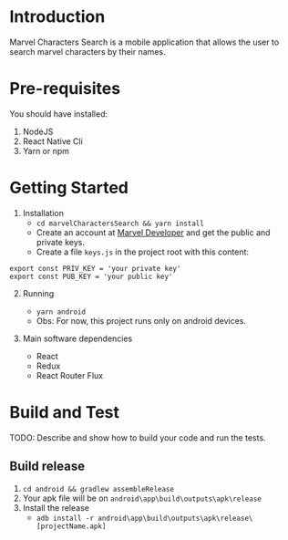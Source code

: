 # Introduction 
Marvel Characters Search is a mobile application that allows the user to search marvel characters by their names. 

# Pre-requisites
You should have installed:
1. NodeJS
2. React Native Cli
3. Yarn or npm


# Getting Started
1.	Installation
    * `cd marvelCharactersSearch && yarn install`
    * Create an account at [Marvel Developer](https://developer.marvel.com/) and get the public and private keys.
    * Create a file `keys.js` in the project root with this content: 

```
export const PRIV_KEY = 'your private key'
export const PUB_KEY = 'your public key'
```

2. Running
    * `yarn android`
    * Obs: For now, this project runs only on android devices.

3.	Main software dependencies
    * React
    * Redux
    * React Router Flux

# Build and Test
TODO: Describe and show how to build your code and run the tests. 

## Build release
1. `cd android && gradlew assembleRelease`
2. Your apk file will be on `android\app\build\outputs\apk\release`
3. Install the release
    * `adb install -r android\app\build\outputs\apk\release\[projectName.apk]`

